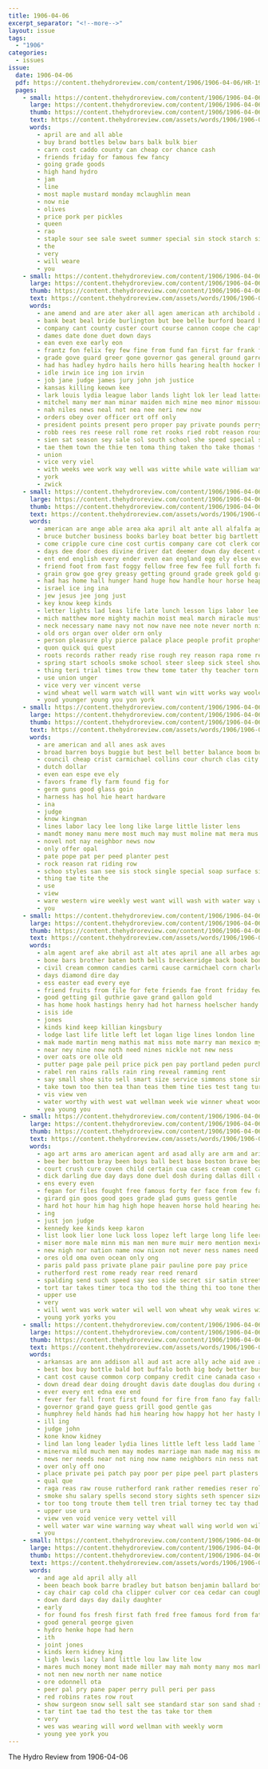 ```yaml
---
title: 1906-04-06
excerpt_separator: "<!--more-->"
layout: issue
tags:
  - "1906"
categories:
  - issues
issue:
  date: 1906-04-06
  pdf: https://content.thehydroreview.com/content/1906/1906-04-06/HR-1906-04-06.pdf
  pages:
    - small: https://content.thehydroreview.com/content/1906/1906-04-06/small/HR-1906-04-06-01.jpg
      large: https://content.thehydroreview.com/content/1906/1906-04-06/large/HR-1906-04-06-01.jpg
      thumb: https://content.thehydroreview.com/content/1906/1906-04-06/thumbnails/HR-1906-04-06-01.jpg
      text: https://content.thehydroreview.com/assets/words/1906/1906-04-06/HR-1906-04-06-01.txt
      words:
        - april are and all able
        - buy brand bottles below bars balk bulk bier
        - carn cost caddo county can cheap cor chance cash
        - friends friday for famous few fancy
        - going grade goods
        - high hand hydro
        - jam
        - line
        - most maple mustard monday mclaughlin mean
        - now nie
        - olives
        - price pork per pickles
        - queen
        - rao
        - staple sour see sale sweet summer special sin stock starch size straight
        - the
        - very
        - will weare
        - you
    - small: https://content.thehydroreview.com/content/1906/1906-04-06/small/HR-1906-04-06-02.jpg
      large: https://content.thehydroreview.com/content/1906/1906-04-06/large/HR-1906-04-06-02.jpg
      thumb: https://content.thehydroreview.com/content/1906/1906-04-06/thumbnails/HR-1906-04-06-02.jpg
      text: https://content.thehydroreview.com/assets/words/1906/1906-04-06/HR-1906-04-06-02.txt
      words:
        - ane amend and are ater aker all agen american ath archibold ams apa archbold adjutant april
        - bank beat beal bride burlington but bee belle burford board been best billingsley both benet back beer beak buck beaver baler bryant bel begin bil bet branch bray bond bill batan batis bigheart business
        - company cant county custer court course cannon coope che captain charles council creek cate city cher cee czar cover chief can
        - dames date done duet down days
        - ean even exe early eon
        - frantz fon felix fey few fine from fund fan first far frank for
        - grade gove guard greer gone governor gas general ground garrett grand guthrie given goo geen
        - had has hadley hydro hails hero hills hearing health hocker hier han heise hailey hay hey held him
        - idle irwin ice ing ion irvin
        - job jane judge james jury john joh justice
        - kansas killing keown kee
        - lark louis lydia league labor lands light lok ler lead latter lot
        - mitchel many mer man minar maiden mich mine meo minor missouri money marsh miners may matter mus mah members men miner mcalester matters master
        - nah niles news neal not nea nee neri new now
        - orders obey over officer ort off only
        - president points present pero proper pay private pounds perry prell postal peat pole pany pro pert
        - robb rees res reese roll rome ret rooks ried robt reason rouse rider rao rat rough remark
        - sien sat season sey sale sol south school she speed special seven standard ser sow strike starts speaker sae san sit seas seace stand sales supply state second soon
        - tae them town the thie ten toma thing taken tho take thomas thal thay tom tat texas then ton tie ture thousand
        - union
        - vice very viel
        - with weeks wee work way well was witte while wate william waters washington willing wife wos will win went wack wal wing
        - york
        - zwick
    - small: https://content.thehydroreview.com/content/1906/1906-04-06/small/HR-1906-04-06-03.jpg
      large: https://content.thehydroreview.com/content/1906/1906-04-06/large/HR-1906-04-06-03.jpg
      thumb: https://content.thehydroreview.com/content/1906/1906-04-06/thumbnails/HR-1906-04-06-03.jpg
      text: https://content.thehydroreview.com/assets/words/1906/1906-04-06/HR-1906-04-06-03.txt
      words:
        - american are ange able area aka april alt ante all alfalfa ago ata alec acs arm alms alde ang ane and america
        - bruce butcher business books barley boat better big bartlett balls brain bath battle bel broom below begun bere bis bas bade belong but bee bet belt bales boy bread blow back bright bows bly bonaparte bless boys bok ball best brought bulls both book bible bea bile benjamin bull brother been began buy
        - come cripple cure cine cost curtis company care cot clerk common coy christian cord creek constant came conan collar condi character cava close council con cause case cach cotton certain corn churches can christ cork chance chain cary court canon comes comp clear console ches chang
        - days dee door does divine driver dat deemer down day decent demand david during due doctor done
        - ent end english every ender even ean england egg ely else ever ence eves
        - friend foot from fast foggy fellow free few fee full forth fair face fresh for frend fruit fires fill fine friends favorite fort fore found favor fellows farm foman
        - grain grow goe grey greasy getting ground grade greek gold grape grala gambling golden graft given good gan gales gist gen going
        - had has home hall hunger hand huge how handle hour horse heap holy her hal harder hom hovey hopes high handy hosea houston hun held husband hon harm helps hard heart hands humble house him human hay
        - israel ice ing ina
        - jew jesus jee jong just
        - key know keep kinds
        - letter lights lad leas life late lunch lesson lips labor lee lore lit little living land like lot lake left link luke later les loss look let lean lamb lord love line long law learned london
        - mich matthew more mighty machin moist meal march miracle must miss means mercy moat manchester mote may morning mut much mag mules matter many men man meager made mark might mat manner matthews mean most meals maa marks moch miles mill money moment
        - neck necessary name navy not now nave nee note never north ning new need nate near
        - old ors organ over older orn only
        - person pleasure ply pierce palace place people profit prophet pretty path perfect pop pea pure pump peace prosper pro plenty per plan post pay pow public poor price prior pluck president patch
        - quon quick qui quest
        - roots records rather ready rise rough rey reason rapa rome read rain rab rod roman road rood rom rising ria
        - spring start schools smoke school steer sleep sick steel show state south savior sand sabbath stock sunshine strug stretch seat soon spin sorrow seay seal study sult sea save sense stele say sweep such scripture soll she smart still store states sue shamma small strong standard story swinton standing short sito season said stuck son summer sin shall stand schwab subject strain
        - thing teri trial times trow thew tome tater thy teacher torn takes the them tag thie try thunder tell tho trom tong truly teat ton then ten ture taber than till tramontana thomas throw taba too thi temple town ting tun talk
        - use union unger
        - vice very ver vincent verse
        - wind wheat well warm watch will want win witt works way woolen weather wie whit worlds walt went wolf world worth was work wile why working wise word ways wife with wall willing winter ward waste wool
        - youd younger young you yon york
    - small: https://content.thehydroreview.com/content/1906/1906-04-06/small/HR-1906-04-06-04.jpg
      large: https://content.thehydroreview.com/content/1906/1906-04-06/large/HR-1906-04-06-04.jpg
      thumb: https://content.thehydroreview.com/content/1906/1906-04-06/thumbnails/HR-1906-04-06-04.jpg
      text: https://content.thehydroreview.com/assets/words/1906/1906-04-06/HR-1906-04-06-04.txt
      words:
        - are american and all anes ask aves
        - broad barren boys buggie but best bell better balance boom buy beg big back bros bean ball box
        - council cheap crist carmichael collins cour church clas city chin county corn call cotton
        - dutch dollar
        - even ean espe eve ely
        - favors frame fly farm found fig for
        - germ guns good glass goin
        - harness has hol hie heart hardware
        - ina
        - judge
        - know kingman
        - lines labor lacy lee long like large little lister lens
        - mandt money manu mere most much may must moline mat mera mus made mis maple
        - novel not nay neighbor news now
        - only offer opal
        - pate pope pat per peed planter pest
        - rock reason rat riding row
        - schoo styles san see sis stock single special soap surface sider seed
        - thing tae tite the
        - use
        - view
        - ware western wire weekly west want will wash with water way work white
        - you
    - small: https://content.thehydroreview.com/content/1906/1906-04-06/small/HR-1906-04-06-05.jpg
      large: https://content.thehydroreview.com/content/1906/1906-04-06/large/HR-1906-04-06-05.jpg
      thumb: https://content.thehydroreview.com/content/1906/1906-04-06/thumbnails/HR-1906-04-06-05.jpg
      text: https://content.thehydroreview.com/assets/words/1906/1906-04-06/HR-1906-04-06-05.txt
      words:
        - alm agent aref ake abril ast alt ates april ane all arbes ago are and
        - bone bars brother baten both bells breckenridge back book bonne bee best bank been barn brank better business blanke basin bonebrake beer bros baker batt
        - civil cream common candies carmi cause carmichael corn charles count carl city collias chester cal church card coffee certa court change con course come
        - days diamond dire day
        - ess easter ead every eye
        - friend fruits from file for fete friends fae front friday few first farm fresh fill fine felton frank fern
        - good getting gil guthrie gave grand gallon gold
        - has home hook hastings henry had hot harness hoelscher handy hay her heart herbert hool hai hydro hein hinton happy
        - isis ide
        - jones
        - kinds kind keep killian kingsbury
        - lodge last life litle left let logan lige lines london line
        - mak made martin meng mathis mat miss mote marry man mexico myers marriage much mis mies mcparland money meals many maple minister mighty
        - near ney nine now noth need nines nickle not new ness
        - over oats ore olle old
        - putter page pale peil price pick pen pay portland peden purchase per porter postal punt pure purdy pastor purdie prayer pain plant plenty people pleasure
        - rabel ren rains ralls rain ring reveal ramming rent
        - say small shoe sito sell smart size service simmons stone sims six sas sunday summer secret spring saturday sale season sill sau sade snapp shade second sator stover sey supply sells state stock seen showers stand school souvenir set sack said sat shows shor show
        - take town too then tea than teas them tine ties test tang tur tes the table ture
        - vis view ven
        - water worthy with west wat wellman week wie winner wheat woods wedding work white will wil wee wear wife wilt was willing went
        - yea young you
    - small: https://content.thehydroreview.com/content/1906/1906-04-06/small/HR-1906-04-06-06.jpg
      large: https://content.thehydroreview.com/content/1906/1906-04-06/large/HR-1906-04-06-06.jpg
      thumb: https://content.thehydroreview.com/content/1906/1906-04-06/thumbnails/HR-1906-04-06-06.jpg
      text: https://content.thehydroreview.com/assets/words/1906/1906-04-06/HR-1906-04-06-06.txt
      words:
        - ago art arms aro american agent ard asad ally are arm and arias adem aide acon all
        - bee ber bottom bray been boys ball best base boston brave begin bank better bil both bob baik but bears bill bie brought boy back
        - court crush cure coven child certain cua cases cream comet carmen colonel come company can cold cause cote cotton cone cee cor couts college
        - dick darling due day days done duel dosh during dallas dill dares down dora denver dass dom
        - ens every even
        - fegan for files fought free famous forty fer face from few fae flake far fill
        - girard gin goos good goes grade glad gums guess gentle
        - hard hot hour him hag high hope heaven horse hold hearing heart house hug hus how hundred had has hamilton hey hor hesse honor her
        - ing
        - just jon judge
        - kennedy kee kinds keep karon
        - list look lier lone luck loss lopez left large long life leer lands laval lewis let last
        - miser more male minn mis man men mure muir mero mention mexican mineral medal many miss matter may mer mass marvel
        - new nigh nor nation name now nixon not never ness names need
        - ores old oma oven ocean only ong
        - paris pald pass private plane pair pauline pore pay price
        - rutherford rest rome ready rear reed renard
        - spalding send such speed say seo side secret sir satin street strong sone sales states sor swedish stores she said simple smiles sours seen stands south suits steep star story sliver set spire sturdy seems son sleep
        - tort tar takes timer toca tho tod the thing thi too tone then trust texas take than them tory till torp tell tower trom tan tenn tad tut turn
        - upper use
        - very
        - will went was work water wil well won wheat why weak wires willing wolfgang ways west worms with way
        - young york yorks you
    - small: https://content.thehydroreview.com/content/1906/1906-04-06/small/HR-1906-04-06-07.jpg
      large: https://content.thehydroreview.com/content/1906/1906-04-06/large/HR-1906-04-06-07.jpg
      thumb: https://content.thehydroreview.com/content/1906/1906-04-06/thumbnails/HR-1906-04-06-07.jpg
      text: https://content.thehydroreview.com/assets/words/1906/1906-04-06/HR-1906-04-06-07.txt
      words:
        - arkansas are ann addison all aud ast acre ally ache aid ave ara ake able and
        - best box buy bottle bald bot buffalo both big body better business back burn berry bron bral but begin been burford bowels bas blood bachelor began
        - cant cost cause common corp company credit cine canada caso cleveland can county chang cate cheap cas caney care cutler core coast cal city change
        - down dread dear doing drought davis date douglas dou during dad dark doar days death due day
        - ever every ent edna exe end
        - fever fer fall front first found for fire from fano fay falls fig fae fath friends felt
        - governor grand gaye guess grill good gentle gas
        - humphrey held hands had him hearing how happy hot her hasty hill hon has hair har hood head husband hyland hey heart human host
        - ill ing
        - judge john
        - kone know kidney
        - lind lan long leader lydia lines little left less ladd lame likely
        - minerva mild much men may modes marriage man made mag miss more mountain mullen monday many
        - news ner needs near not ning now name neighbors nin ness nat nyland new
        - over only off ono
        - place private pei patch pay poor per pipe peel part plasters present patt pues pink pound person pain pass pinkham
        - qual que
        - raga reas raw rouse rutherford rank rather remedies reser roll reason
        - smoke shu salary spells second story sights seth spencer size scott special short september sale see sai spell she sells set soon stiff sense siar such stay sick safe salad sek sled strong states
        - tor too tong troute them tell tren trial torney tec tay thad tull times ton tho the tena tam taal than thom tex trust tory tonic terrible tey tilt then take table ten toc
        - upper use ura
        - view ven void venice very vettel vill
        - well water war wine warning way wheat wall wing world won willi walls wife work winter wil with wish western was will weak words
        - you
    - small: https://content.thehydroreview.com/content/1906/1906-04-06/small/HR-1906-04-06-08.jpg
      large: https://content.thehydroreview.com/content/1906/1906-04-06/large/HR-1906-04-06-08.jpg
      thumb: https://content.thehydroreview.com/content/1906/1906-04-06/thumbnails/HR-1906-04-06-08.jpg
      text: https://content.thehydroreview.com/assets/words/1906/1906-04-06/HR-1906-04-06-08.txt
      words:
        - and age ald april ally all
        - been beach book barre bradley but batson benjamin ballard bottle business bae
        - cay chair cap cold cha clipper culver cor cea cedar can cough coast
        - down dard days day daily daughter
        - early
        - for found fos fresh first fath fred free famous ford from fatt fisk fend
        - good general george given
        - hydro henke hope had hern
        - ith
        - joint jones
        - kinds kern kidney king
        - ligh lewis lacy land little lou law lite low
        - mares much money mont made miller may mah monty many mos mark
        - not nen new north ner name notice
        - ore odonnell ota
        - peer pal pry pane paper perry pull peri per pass
        - red robins rates row rout
        - show surgeon snow sell salt see standard star son sand shad shaw soe stops seen say
        - tar tint tae tad tho test the tas take tor them
        - very
        - wes was wearing will word wellman with weekly worm
        - young yee york you
---
```


The Hydro Review from 1906-04-06

<!--more-->

